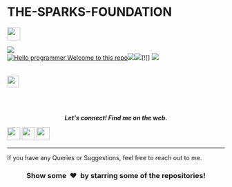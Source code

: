 # THE-SPARKS-FOUNDATION

<img height="30" src="https://img.shields.io/badge/The Sparks Foundation-black.svg?&style=for-the-badge&logo=TheSparksFoundation&logoColor=blue" />

[![](https://img.shields.io/badge/Author-Prudhviraj%20-green.svg)](https://github.com/prudhvirajstark/)<br>
[![Hello programmer Welcome to this repo](https://img.shields.io/badge/Hello!-Welcometothisrepo-brightgreen.svg?style=flat&logo=github)](https://github.com/prudhvirajstark/)![](https://img.shields.io/badge/Programming_Language-Python-orange.svg)![](https://img.shields.io/badge/Status-Complete-green.svg)[![]
[![](https://img.shields.io/badge/Followme-Github-green.svg)](https://github.com/prudhvirajstark/)
<br><br><br>
<img height="27" src="https://img.shields.io/badge/Prediction using Supervised ML -Level  Beginner-green.svg?&style=for-the-badge&logo=TheSparksFoundation&logoColor=red" />

<br><br>
<p align="center">
  <b><i>Let's connect! Find me on the web.</i></b>


[<img height="30" src = "https://img.shields.io/badge/gmail-c14438?&style=for-the-badge&logo=gmail&logoColor=white">][gmail] 
[<img height="30" src="https://img.shields.io/badge/linkedin-blue.svg?&style=for-the-badge&logo=linkedin&logoColor=white" />][LinkedIn]
[<img height="30" src="https://img.shields.io/badge/github-black.svg?&style=for-the-badge&logo=github&logoColor=white" />][Github]
<br />
<hr />


[gmail]: mailto:panisettiprudhviraj@gmail.com
[linkedin]: https://www.linkedin.com/in/prudhviraj-panisetti-4a6479a0/
[github]: https://github.com/prudhvirajstark/



  
If you have any Queries or Suggestions, feel free to reach out to me.

<h3 align="center">Show some &nbsp;❤️&nbsp; by starring some of the repositories!</h3>




